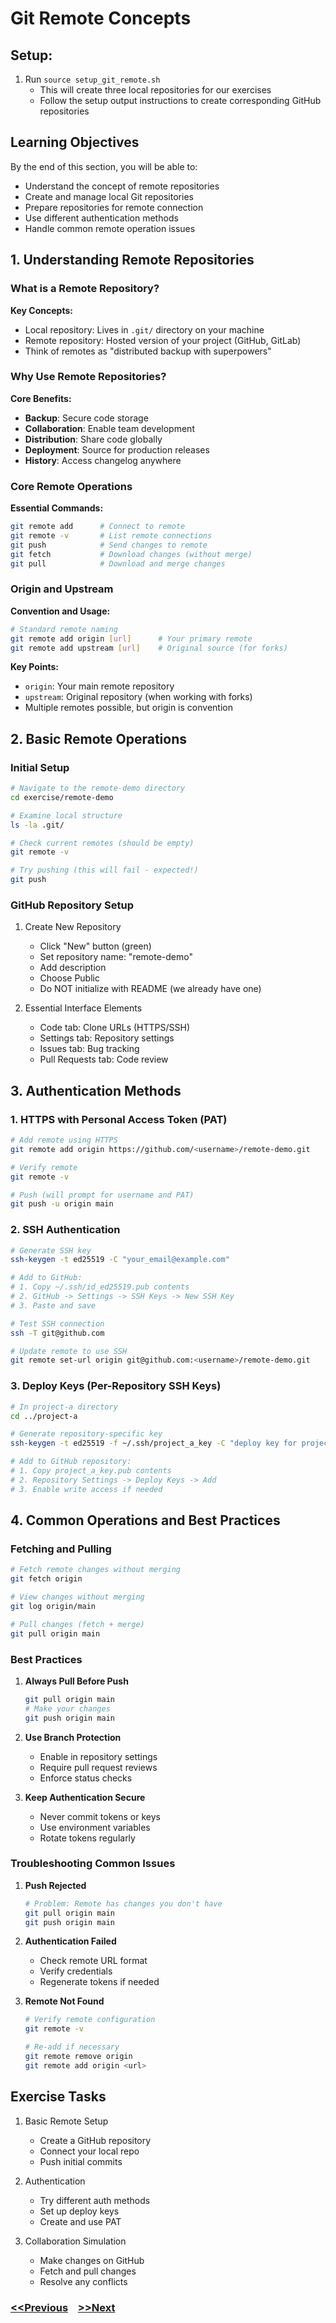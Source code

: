 # Git Remote Concepts

## Setup:

1. Run `source setup_git_remote.sh`
   - This will create three local repositories for our exercises
   - Follow the setup output instructions to create corresponding GitHub repositories

## Learning Objectives
By the end of this section, you will be able to:
- Understand the concept of remote repositories
- Create and manage local Git repositories
- Prepare repositories for remote connection
- Use different authentication methods
- Handle common remote operation issues

## 1. Understanding Remote Repositories

### What is a Remote Repository?

**Key Concepts:**
- Local repository: Lives in `.git/` directory on your machine
- Remote repository: Hosted version of your project (GitHub, GitLab)
- Think of remotes as "distributed backup with superpowers"

### Why Use Remote Repositories?

**Core Benefits:**
- **Backup**: Secure code storage
- **Collaboration**: Enable team development
- **Distribution**: Share code globally
- **Deployment**: Source for production releases
- **History**: Access changelog anywhere

### Core Remote Operations

**Essential Commands:**
```bash
git remote add      # Connect to remote
git remote -v       # List remote connections
git push            # Send changes to remote
git fetch           # Download changes (without merge)
git pull            # Download and merge changes
```

### Origin and Upstream

**Convention and Usage:**
```bash
# Standard remote naming
git remote add origin [url]      # Your primary remote
git remote add upstream [url]    # Original source (for forks)
```

**Key Points:**
- `origin`: Your main remote repository
- `upstream`: Original repository (when working with forks)
- Multiple remotes possible, but origin is convention

## 2. Basic Remote Operations

### Initial Setup
```bash
# Navigate to the remote-demo directory
cd exercise/remote-demo

# Examine local structure
ls -la .git/

# Check current remotes (should be empty)
git remote -v

# Try pushing (this will fail - expected!)
git push
```

### GitHub Repository Setup
1. Create New Repository
   - Click "New" button (green)
   - Set repository name: "remote-demo"
   - Add description
   - Choose Public
   - Do NOT initialize with README (we already have one)

2. Essential Interface Elements
   - Code tab: Clone URLs (HTTPS/SSH)
   - Settings tab: Repository settings
   - Issues tab: Bug tracking
   - Pull Requests tab: Code review

## 3. Authentication Methods

### 1. HTTPS with Personal Access Token (PAT)
```bash
# Add remote using HTTPS
git remote add origin https://github.com/<username>/remote-demo.git

# Verify remote
git remote -v

# Push (will prompt for username and PAT)
git push -u origin main
```

### 2. SSH Authentication
```bash
# Generate SSH key
ssh-keygen -t ed25519 -C "your_email@example.com"

# Add to GitHub:
# 1. Copy ~/.ssh/id_ed25519.pub contents
# 2. GitHub -> Settings -> SSH Keys -> New SSH Key
# 3. Paste and save

# Test SSH connection
ssh -T git@github.com

# Update remote to use SSH
git remote set-url origin git@github.com:<username>/remote-demo.git
```

### 3. Deploy Keys (Per-Repository SSH Keys)
```bash
# In project-a directory
cd ../project-a

# Generate repository-specific key
ssh-keygen -t ed25519 -f ~/.ssh/project_a_key -C "deploy key for project A"

# Add to GitHub repository:
# 1. Copy project_a_key.pub contents
# 2. Repository Settings -> Deploy Keys -> Add
# 3. Enable write access if needed
```

## 4. Common Operations and Best Practices

### Fetching and Pulling
```bash
# Fetch remote changes without merging
git fetch origin

# View changes without merging
git log origin/main

# Pull changes (fetch + merge)
git pull origin main
```

### Best Practices
1. **Always Pull Before Push**
   ```bash
   git pull origin main
   # Make your changes
   git push origin main
   ```

2. **Use Branch Protection**
   - Enable in repository settings
   - Require pull request reviews
   - Enforce status checks

3. **Keep Authentication Secure**
   - Never commit tokens or keys
   - Use environment variables
   - Rotate tokens regularly

### Troubleshooting Common Issues

1. **Push Rejected**
   ```bash
   # Problem: Remote has changes you don't have
   git pull origin main
   git push origin main
   ```

2. **Authentication Failed**
   - Check remote URL format
   - Verify credentials
   - Regenerate tokens if needed

3. **Remote Not Found**
   ```bash
   # Verify remote configuration
   git remote -v
   
   # Re-add if necessary
   git remote remove origin
   git remote add origin <url>
   ```

## Exercise Tasks

1. Basic Remote Setup
   - Create a GitHub repository
   - Connect your local repo
   - Push initial commits

2. Authentication
   - Try different auth methods
   - Set up deploy keys
   - Create and use PAT

3. Collaboration Simulation
   - Make changes on GitHub
   - Fetch and pull changes
   - Resolve any conflicts

### [<<Previous](11-basic-stashing.md) &nbsp;&nbsp; [>>Next](13-git-tags.md)


